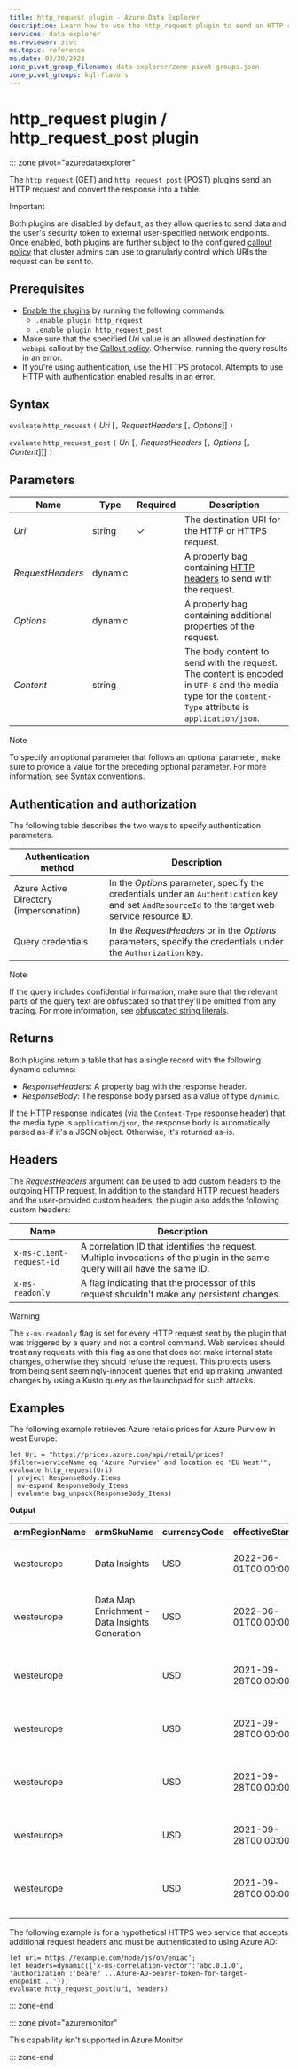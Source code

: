 ```yaml
---
title: http_request plugin - Azure Data Explorer
description: Learn how to use the http_request plugin to send an HTTP request and convert the response into a table.
services: data-explorer
ms.reviewer: zivc
ms.topic: reference
ms.date: 03/20/2023
zone_pivot_group_filename: data-explorer/zone-pivot-groups.json
zone_pivot_groups: kql-flavors
---
```

# http_request plugin / http_request_post plugin

::: zone pivot="azuredataexplorer"

The `http_request` (GET) and `http_request_post` (POST) plugins send an HTTP request and convert the response into a table.

> [!IMPORTANT]
> Both plugins are disabled by default, as they allow queries to send data
> and the user's security token to external user-specified network endpoints.
> Once enabled, both plugins are further subject to the configured
> [callout policy](../management/calloutpolicy.md) that cluster admins
> can use to granularly control which URIs the request can be sent to.

## Prerequisites

* [Enable the plugins](../management/enable-plugin.md) by running the following commands:
  * `.enable plugin http_request`  
  * `.enable plugin http_request_post`
* Make sure that the specified *Uri* value is an allowed destination for `webapi` callout by the [Callout policy](../management/calloutpolicy.md). Otherwise, running the query results in an error.
* If you're using authentication, use the HTTPS protocol. Attempts to use HTTP with authentication enabled results in an error.

## Syntax

`evaluate` `http_request` `(` *Uri* [`,` *RequestHeaders* [`,` *Options*]] `)`

`evaluate` `http_request_post` `(` *Uri* [`,` *RequestHeaders* [`,` *Options* [`,` *Content*]]] `)`

## Parameters

| Name | Type | Required | Description |
|--|--|--|--|
| *Uri* | string | &check; | The destination URI for the HTTP or HTTPS request. |
| *RequestHeaders* | dynamic |  | A property bag containing [HTTP headers](#headers) to send with the request. |
| *Options* | dynamic |  | A property bag containing additional properties of the request. |
| *Content* | string |  | The body content to send with the request. The content is encoded in `UTF-8` and the media type for the `Content-Type` attribute is `application/json`. |

> [!NOTE]
> To specify an optional parameter that follows an optional parameter, make sure to provide a value for the preceding optional parameter. For more information, see [Syntax conventions](syntax-conventions.md).

## Authentication and authorization

The following table describes the two ways to specify authentication parameters.

|Authentication method|Description|
|--|--|
|Azure Active Directory (impersonation)|In the *Options* parameter, specify the credentials under an `Authentication` key and set `AadResourceId` to the target web service resource ID.|
|Query credentials|In the *RequestHeaders* or in the *Options* parameters, specify the credentials under the `Authorization` key.|

> [!NOTE]
> If the query includes confidential information, make sure that the relevant parts of the query text are obfuscated so that they'll be omitted from any tracing.
> For more information, see [obfuscated string literals](./scalar-data-types/string.md#obfuscated-string-literals).

## Returns

Both plugins return a table that has a single record with the following dynamic columns:

* *ResponseHeaders*: A property bag with the response header.
* *ResponseBody*: The response body parsed as a value of type `dynamic`.

If the HTTP response indicates (via the `Content-Type` response header) that the media type is `application/json`,
the response body is automatically parsed as-if it's a JSON object. Otherwise, it's returned as-is.

## Headers

The *RequestHeaders* argument can be used to add custom headers
to the outgoing HTTP request. In addition to the standard HTTP request headers
and the user-provided custom headers, the plugin also adds the following
custom headers:

| Name | Description |
|--|--|
| `x-ms-client-request-id` | A correlation ID that identifies the request. Multiple invocations of the plugin in the same query will all have the same ID. |
| `x-ms-readonly` | A flag indicating that the processor of this request shouldn't make any persistent changes. |

> [!WARNING]
> The `x-ms-readonly` flag is set for every HTTP request sent by the plugin
> that was triggered by a query and not a control command. Web services should
> treat any requests with this flag as one that does not make internal
> state changes, otherwise they should refuse the request. This protects users from being
> sent seemingly-innocent queries that end up making unwanted changes by using
> a Kusto query as the launchpad for such attacks.

## Examples

The following example retrieves Azure retails prices for Azure Purview in west Europe:

<!-- csl -->
```kusto
let Uri = "https://prices.azure.com/api/retail/prices?$filter=serviceName eq 'Azure Purview' and location eq 'EU West'";
evaluate http_request(Uri)
| project ResponseBody.Items
| mv-expand ResponseBody_Items
| evaluate bag_unpack(ResponseBody_Items)
```

**Output**

| armRegionName |                   armSkuName                   | currencyCode |  effectiveStartDate  | isPrimaryMeterRegion | location |               meterId                |                      meterName                       |  productId   |                     productName                     | retailPrice | serviceFamily |  serviceId   |  serviceName  |       skuId       |                 skuName                  | tierMinimumUnits |    type     | unitOfMeasure | unitPrice |
|---------------|------------------------------------------------|--------------|----------------------|----------------------|----------|--------------------------------------|------------------------------------------------------|--------------|-----------------------------------------------------|-------------|---------------|--------------|---------------|-------------------|------------------------------------------|------------------|-------------|---------------|-----------|
| westeurope    | Data Insights                                  | USD          | 2022-06-01T00:00:00Z | false                | EU West  | 8ce915f7-20db-564d-8cc3-5702a7c952ab | Data Insights Insights Report Consumption            | DZH318Z08M22 | Azure Purview Data Map                              |        0.21 | Analytics     | DZH318Q66D0F | Azure Purview | DZH318Z08M22/006C | Catalog Insights                         |                0 | Consumption | 1 API Calls   |      0.21 |
| westeurope    | Data Map Enrichment - Data Insights Generation | USD          | 2022-06-01T00:00:00Z | false                | EU West  | 7ce2db1d-59a0-5193-8a57-0431a10622b6 | Data Map Enrichment - Data Insights Generation vCore | DZH318Z08M22 | Azure Purview Data Map                              |        0.82 | Analytics     | DZH318Q66D0F | Azure Purview | DZH318Z08M22/005C | Data Map Enrichment - Insight Generation |                0 | Consumption | 1 Hour        |      0.82 |
| westeurope    |                                                | USD          | 2021-09-28T00:00:00Z | false                | EU West  | 053e2dcb-82c0-5e50-86cd-1f1c8d803705 | Power BI vCore                                        | DZH318Z08M23 | Azure Purview Scanning Ingestion and Classification |           0 | Analytics     | DZH318Q66D0F | Azure Purview | DZH318Z08M23/0005 | Power BI                                  |                0 | Consumption | 1 Hour        |         0 |
| westeurope    |                                                | USD          | 2021-09-28T00:00:00Z | false                | EU West  | a7f57f26-5f31-51e5-a5ed-ffc2b0da37b9 | Resource Set vCore                                   | DZH318Z08M22 | Azure Purview Data Map                              |        0.21 | Analytics     | DZH318Q66D0F | Azure Purview | DZH318Z08M22/000X | Resource Set                             |                0 | Consumption | 1 Hour        |      0.21 |
| westeurope    |                                                | USD          | 2021-09-28T00:00:00Z | false                | EU West  | 5d157295-441c-5ea7-ba7c-5083026dc456 | SQL Server vCore                                     | DZH318Z08M23 | Azure Purview Scanning Ingestion and Classification |           0 | Analytics     | DZH318Q66D0F | Azure Purview | DZH318Z08M23/000F | SQL Server                               |                0 | Consumption | 1 Hour        |         0 |
| westeurope    |                                                | USD          | 2021-09-28T00:00:00Z | false                | EU West  | 0745df0d-ce4f-52db-ac31-ac574d4dcfe5 | Standard Capacity Unit                               | DZH318Z08M22 | Azure Purview Data Map                              |       0.411 | Analytics     | DZH318Q66D0F | Azure Purview | DZH318Z08M22/0002 | Standard                                 |                0 | Consumption | 1 Hour        |     0.411 |
| westeurope    |                                                | USD          | 2021-09-28T00:00:00Z | false                | EU West  | 811e3118-5380-5ee8-a5d9-01d48d0a0627 | Standard vCore                                       | DZH318Z08M23 | Azure Purview Scanning Ingestion and Classification |        0.63 | Analytics     | DZH318Q66D0F | Azure Purview | DZH318Z08M23/0009 | Standard                                 |                0 | Consumption | 1 Hour        |      0.63 |

The following example is for a hypothetical HTTPS web service that accepts additional request headers and must be authenticated to using Azure AD:

<!-- csl -->
```kusto
let uri='https://example.com/node/js/on/eniac';
let headers=dynamic({'x-ms-correlation-vector':'abc.0.1.0', 'authorization':'bearer ...Azure-AD-bearer-token-for-target-endpoint...'});
evaluate http_request_post(uri, headers)
```

::: zone-end

::: zone pivot="azuremonitor"

This capability isn't supported in Azure Monitor

::: zone-end
